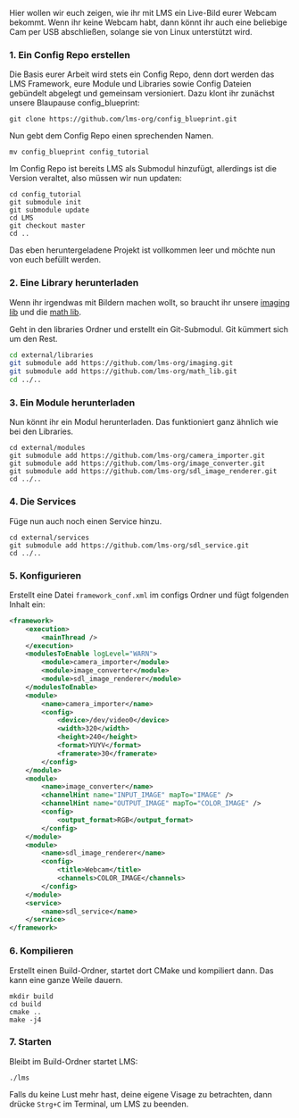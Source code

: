 Hier wollen wir euch zeigen, wie ihr mit LMS ein Live-Bild eurer Webcam bekommt. Wenn ihr keine Webcam habt, dann könnt
ihr auch eine beliebige Cam per USB abschließen, solange sie von Linux unterstützt wird.

### 1. Ein Config Repo erstellen
Die Basis eurer Arbeit wird stets ein Config Repo, denn dort werden das LMS Framework, eure Module und Libraries sowie Config Dateien gebündelt abgelegt und gemeinsam versioniert. Dazu klont ihr zunächst unsere Blaupause config_blueprint:

```
git clone https://github.com/lms-org/config_blueprint.git
```

Nun gebt dem Config Repo einen sprechenden Namen.

```
mv config_blueprint config_tutorial
```

Im Config Repo ist bereits LMS als Submodul hinzufügt, allerdings ist die Version veraltet, also müssen wir nun updaten:

```
cd config_tutorial
git submodule init
git submodule update
cd LMS
git checkout master
cd ..
```

Das eben heruntergeladene Projekt ist vollkommen leer und möchte nun von euch befüllt werden.

### 2. Eine Library herunterladen
Wenn ihr irgendwas mit Bildern machen wollt, so braucht ihr unsere [imaging lib](https://github.com/lms-org/imaging) und
die [math lib](https://github.com/lms-org/math_lib).

Geht in den libraries Ordner und erstellt ein Git-Submodul. Git kümmert sich um den Rest.

```sh
cd external/libraries
git submodule add https://github.com/lms-org/imaging.git
git submodule add https://github.com/lms-org/math_lib.git
cd ../..
```

### 3. Ein Module herunterladen
Nun könnt ihr ein Modul herunterladen. Das funktioniert ganz ähnlich wie bei den Libraries.

```
cd external/modules
git submodule add https://github.com/lms-org/camera_importer.git
git submodule add https://github.com/lms-org/image_converter.git
git submodule add https://github.com/lms-org/sdl_image_renderer.git
cd ../..
```

### 4. Die Services
Füge nun auch noch einen Service hinzu.

```
cd external/services
git submodule add https://github.com/lms-org/sdl_service.git
cd ../..
```

### 5. Konfigurieren

Erstellt eine Datei `framework_conf.xml` im configs Ordner und fügt folgenden
Inhalt ein:

```xml
<framework>
    <execution>
        <mainThread />
    </execution>
    <modulesToEnable logLevel="WARN">
        <module>camera_importer</module>
        <module>image_converter</module>
        <module>sdl_image_renderer</module>
    </modulesToEnable>
    <module>
        <name>camera_importer</name>
        <config>
            <device>/dev/video0</device>
            <width>320</width>
            <height>240</height>
            <format>YUYV</format>
            <framerate>30</framerate>
        </config>
    </module>
    <module>
        <name>image_converter</name>
        <channelHint name="INPUT_IMAGE" mapTo="IMAGE" />
        <channelHint name="OUTPUT_IMAGE" mapTo="COLOR_IMAGE" />
        <config>
            <output_format>RGB</output_format>
        </config>
    </module>
    <module>
        <name>sdl_image_renderer</name>
        <config>
            <title>Webcam</title>
            <channels>COLOR_IMAGE</channels>
        </config>
    </module>
    <service>
        <name>sdl_service</name>
    </service>
</framework>
```

### 6. Kompilieren
Erstellt einen Build-Ordner, startet dort CMake und kompiliert dann. Das kann eine ganze Weile dauern.

```
mkdir build
cd build
cmake ..
make -j4
```

### 7. Starten
Bleibt im Build-Ordner startet LMS:

```
./lms
```

Falls du keine Lust mehr hast, deine eigene Visage zu betrachten, dann drücke `Strg+C` im Terminal, um LMS zu beenden.
